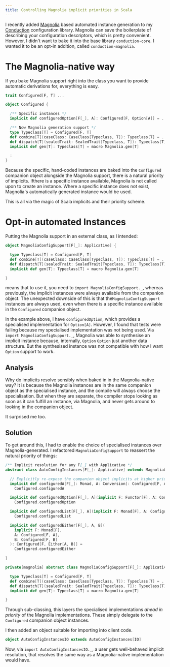 ```yaml
---
title: Controlling Magnolia implicit priorities in Scala 
---
```


I recently added [Magnolia](https://github.com/propensive/magnolia) based automated instance generation
to my [Conduction](https://leigh-perry.github.io/posts/2019-09-01-conduction.html) configuration library.
Magnolia can save the boilerplate of describing your configuration descriptors, which is pretty convenient.
However, I didn't want to bake it into the base library `conduction-core`.
I wanted it to be an opt-in addition, called `conduction-magnolia`.

# The Magnolia-native way

If you bake Magnolia support right into the class you want to provide automatic derivations for, 
everything is easy.

```scala
trait Configured[F, T] ...

object Configured {

  /** Specific instances */
  implicit def configuredOption[F[_], A]: Configured[F, Option[A]] = ...

  /** Now Magnolia generation support */
  type Typeclass[T] = Configured[F, T]
  def combine[T](caseClass: CaseClass[Typeclass, T]): Typeclass[T] = ...
  def dispatch[T](sealedTrait: SealedTrait[Typeclass, T]): Typeclass[T] = ...
  implicit def gen[T]: Typeclass[T] = macro Magnolia.gen[T]

  :
}
``` 

Because the specific, hand-coded instances are baked into the `Configured` companion object alongside the Magnolia support,
there is a natural priority of implicits. Ifthere is a specific instance available, Magnolia is not
called upon to create an instance. Where a specific instance does not exist, Magnolia's automatically generated instance
would be used. 

This is all via the magic of Scala implicits and their priority scheme.

# Opt-in automated Instances

Putting the Magnolia support in an external class, as I intended:
```scala
object MagnoliaConfigSupport[F[_]: Applicative] {

  type Typeclass[T] = Configured[F, T]
  def combine[T](caseClass: CaseClass[Typeclass, T]): Typeclass[T] = ...
  def dispatch[T](sealedTrait: SealedTrait[Typeclass, T]): Typeclass[T] = ...
  implicit def gen[T]: Typeclass[T] = macro Magnolia.gen[T]

}
```
means that to use it, you need to `import MagnoliaConfigSupport._`, whereas previously, the implicit instances
were always available from the companion object. 
The unexpected downside of this is that the`MagnoliaConfigSupport` instances are always used,
even when there is a specific instance available in the `Configured` companion object.

In the example above, I have `configuredOption`, which provides a specialised implementation for `Option[A]`.
However, I found that tests were failing because my specialised implementation was not being used.
Via `import MagnoliaConfigSupport._`, Magnolia was able to synthesise an implicit instance because, internally, `Option`
`Option` just another data structure.
But the synthesised instance was not compatible with how I want `Option` support to work.

## Analysis

Why do implicits resolve sensibly when baked in in the Magnolia-native way?
It is because the Magnolia instances are in the same companion object as the specialised instance,
and the compile will always choose the specialisation.
But when they are separate, the compiler stops looking as soon as it can fulfill an instance, via Magnolia, 
and never gets around to looking in the companion object.

It surprised me too.

## Solution

To get around this, I had to enable the choice of specialised instances over Magnolia-generated.
I refactored `MagnoliaConfigSupport` to reassert the natural priority of things:

```scala
/** Implicit resolution for any F[_] with Applicative */
abstract class AutoConfigInstances[F[_]: Applicative] extends MagnoliaConfigSupport[F] {

  // Explicitly re-expose the companion object implicits at higher priority
  implicit def configuredA[F[_]: Monad, A: Conversion]: Configured[F, A] =
    Configured.configuredA

  implicit def configuredOption[F[_], A](implicit F: Functor[F], A: Configured[F, A]): Configured[F, Option[A]] =
    Configured.configuredOption

  implicit def configuredList[F[_], A](implicit F: Monad[F], A: Configured[F, A]): Configured[F, List[A]] =
    Configured.configuredList

  implicit def configuredEither[F[_], A, B](
    implicit F: Monad[F],
    A: Configured[F, A],
    B: Configured[F, B]
  ): Configured[F, Either[A, B]] =
    Configured.configuredEither

}

private[magnolia] abstract class MagnoliaConfigSupport[F[_]: Applicative] {

  type Typeclass[T] = Configured[F, T]
  def combine[T](caseClass: CaseClass[Typeclass, T]): Typeclass[T] = ...
  def dispatch[T](sealedTrait: SealedTrait[Typeclass, T]): Typeclass[T] = ...
  implicit def gen[T]: Typeclass[T] = macro Magnolia.gen[T]

}
```

Through sub-classing, this layers the specialised implementations *ahead in priority* of the Magnolia implementations.
These simply delegate to the `Configured` companion object instances.

I then added an object suitable for importing into client code.
```scala
object AutoConfigInstancesIO extends AutoConfigInstances[IO]
```

Now, via `import AutoConfigInstancesIO._`, a user gets well-behaved implicit resolution,
that resolves the same way as a Magnolia-native implementation would have.
